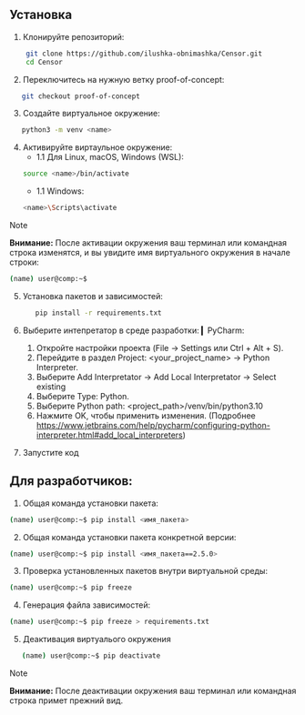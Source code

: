 ## Установка

1. Клонируйте репозиторий:
```bash
    git clone https://github.com/ilushka-obnimashka/Censor.git
    cd Censor
```
2. Переключитесь на нужную ветку proof-of-concept:
```bash
   git checkout proof-of-concept
```
3. Создайте виртуальное окружение:
```bash
   python3 -m venv <name>
```
4. Активируйте виртаульное окружение:
   * 1.1 Для Linux, macOS, Windows (WSL):
   ```bash
   source <name>/bin/activate
   ```
   * 1.1 Windows:
   ```bash
   <name>\Scripts\activate
   ```

> [!Note]
> **Внимание:** 
> После активации окружения ваш терминал или командная строка изменятся, и вы увидите имя виртуального окружения в начале строки:
> ```bash
> (name) user@comp:~$
> ```

5. Установка пакетов и зависимостей:
   ```bash
      pip install -r requirements.txt
   ```

6. Выберите интепретатор в среде разработки:
▎PyCharm:
   1. Откройте настройки проекта (File -> Settings или Ctrl + Alt + S).
   2. Перейдите в раздел Project: <your_project_name> -> Python Interpreter. 
   3. Выберите Add Interpretator -> Add Local Interpretator -> Select existing
   4. Выберите Type: Python. 
   5. Выберите Python path: <project_path>/venv/bin/python3.10
   6. Нажмите OK, чтобы применить изменения.
      (Подробнее https://www.jetbrains.com/help/pycharm/configuring-python-interpreter.html#add_local_interpreters)

7. Запустите код

## Для разработчиков:

1. Общая команда установки пакета:
```bash
(name) user@comp:~$ pip install <имя_пакета>
```
2. Общая команда установки пакета конкретной версии:
```bash
(name) user@comp:~$ pip install <имя_пакета==2.5.0>
```
3. Проверка установленных пакетов внутри виртуальной среды:
```bash
(name) user@comp:~$ pip freeze
```
4. Генерация файла зависимостей:
```bash
(name) user@comp:~$ pip freeze > requirements.txt
```

5. Деактивация виртуалього окружения
```bash
   (name) user@comp:~$ pip deactivate
```
> [!Note]
> **Внимание:** 
> После деактивации окружения ваш терминал или командная строка примет прежний вид.

